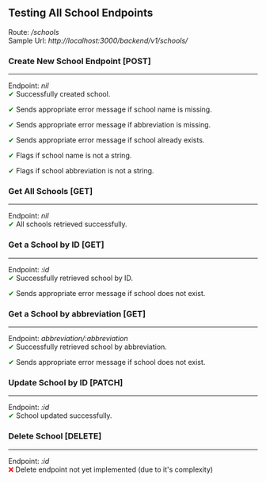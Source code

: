 ## Testing All School Endpoints  
Route: */schools*  
Sample Url: *http://localhost:3000/backend/v1/schools/* 


### Create New School Endpoint [POST]   
---
Endpoint: *nil*  
<span style="color:green;">&#10004;</span> Successfully created school.  

<span style="color:green;">&#10004;</span> Sends appropriate error message if school name is missing.     

<span style="color:green;">&#10004;</span> Sends appropriate error message if abbreviation is missing.     

<span style="color:green;">&#10004;</span> Sends appropriate error message if school already exists.   

<span style="color:green;">&#10004;</span> Flags if school name is not a string.   

<span style="color:green;">&#10004;</span> Flags if school abbreviation is not a string.   



### Get All Schools [GET] 
---
Endpoint: *nil*  
<span style="color:green;">&#10004;</span> All schools retrieved successfully.  



### Get a School by ID [GET]   
---
Endpoint: *:id*  
<span style="color:green;">&#10004;</span> Successfully retrieved school by ID.  

<span style="color:green;">&#10004;</span> Sends appropriate error message if school does not exist.  




### Get a School by abbreviation [GET] 
---
Endpoint: *abbreviation/:abbreviation*  
<span style="color:green;">&#10004;</span> Successfully retrieved school by abbreviation.  

<span style="color:green;">&#10004;</span> Sends appropriate error message if school does not exist.   



### Update School by ID [PATCH]  
---
Endpoint: *:id*  
<span style="color:green;">&#10004;</span> School updated successfully. 


### Delete School [DELETE]  
---
Endpoint: *:id*  
<span style="color:red;">&#10060;</span> Delete endpoint not yet implemented (due to it's complexity)  

